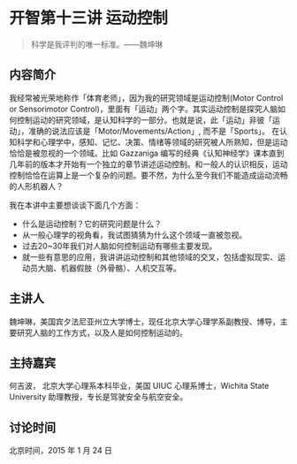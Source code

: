 # 开智第十三讲  运动控制

> 科学是我评判的唯一标准。——魏坤琳

## 内容简介 

我经常被光荣地称作「体育老师」，因为我的研究领域是运动控制(Motor Control or Sensorimotor Control)，里面有「运动」两个字。其实运动控制是探究人脑如何控制运动的研究领域，是认知科学的一部分。也就是说，此「运动」非彼「运动」，准确的说法应该是「Motor/Movements/Action」, 而不是「Sports」。 在认知科学和心理学中，感知、记忆、决策、情绪等领域的研究被人所熟知，但是运动恰恰是被忽视的一个领域。比如 Gazzaniga 编写的经典《认知神经学》课本直到几年前的版本才开始有一个独立的章节讲述运动控制。和一般人的认识相反，运动控制恰恰在运算上是一个复杂的问题。要不然，为什么至今我们不能造成运动流畅的人形机器人？

我在本讲中主要想谈谈下面几个方面：

*  什么是运动控制？它的研究问题是什么？ 
*  从一般心理学的视角看，我试图猜猜为什么这个领域一直被忽视。 
*  过去20~30年我们对人脑如何控制运动有哪些主要发现。 
*  就一些有意思的应用，我讲讲运动控制和其他领域的交叉，包括虚拟现实、运动员大脑、机器假肢（外骨骼）、人机交互等。 

## 主讲人  

魏坤琳，美国宾夕法尼亚州立大学博士，现任北京大学心理学系副教授、博导，主要研究人脑的工作方式，以及人是如何控制运动的。

## 主持嘉宾   

何吉波， 北京大学心理系本科毕业，美国 UIUC 心理系博士，Wichita State University 助理教授，专长是驾驶安全与航空安全。

## 讨论时间

北京时间，2015 年 1 月 24 日
 
